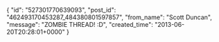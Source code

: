  {
   "id": "527301770639093",
   "post_id": "462493170453287_484380801597857",
   "from_name": "Scott Duncan",
   "message": "ZOMBIE THREAD! :D",
   "created_time": "2013-06-20T20:28:01+0000"
 }
